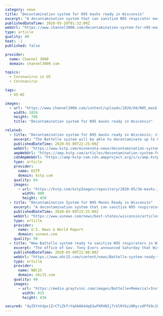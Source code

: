```yaml
---
category: news
title: "Decontamination system for N95 masks ready in Wisconsin"
excerpt: "A decontamination system that can sanitize N95 respirator masks worn mainly by healthcare workers is ready for use in Wisconsin."
publishedDateTime: 2020-05-10T01:32:00Z
webUrl: "https://www.channel3000.com/decontamination-system-for-n95-masks-ready-in-wisconsin/"
type: article
quality: 40
heat: -1
published: false

provider:
  name: Channel 3000
  domain: channel3000.com

topics:
  - Coronavirus in US
  - Coronavirus

tags:
  - US-WI

images:
  - url: "https://www.channel3000.com/content/uploads/2020/04/N95_mask-1024x706.jpg"
    width: 1024
    height: 706
    title: "Decontamination system for N95 masks ready in Wisconsin"

related:
  - title: "Decontamination system for N95 masks ready in Wisconsin; state nears 400 deaths from COVID-19"
    excerpt: "The Battelle system will be able to decontaminate up to 80,000 masks on a daily basis and clean respirators up to 20 times without degrading filtration performance"
    publishedDateTime: 2020-05-09T22:25:00Z
    webUrl: "https://www.kstp.com/minnesota-news/decontamination-system-for-n95-masks-ready-in-wisconsin/5724563/?cat=12196"
    ampWebUrl: "https://amp.kstp.com/articles/decontamination-system-for-n95-masks-ready-in-wisconsin-5724563.html"
    cdnAmpWebUrl: "https://amp-kstp-com.cdn.ampproject.org/c/s/amp.kstp.com/articles/decontamination-system-for-n95-masks-ready-in-wisconsin-5724563.html"
    type: article
    provider:
      name: KSTP
      domain: kstp.com
    quality: 64
    images:
      - url: "https://kstp.com/kstpImages/repository/2020-05/3m-masks.jpg"
        width: 800
        height: 450
  - title: "Decontamination System for N95 Masks Ready in Wisconsin"
    excerpt: "A decontamination system that can sanitize N95 respirator masks worn mainly by healthcare workers is ready for use in Wisconsin."
    publishedDateTime: 2020-05-09T23:25:00Z
    webUrl: "https://www.usnews.com/news/best-states/wisconsin/articles/2020-05-09/nursing-home-groups-leery-about-naming-facilities-with-cases"
    type: article
    provider:
      name: U.S. News & World Report
      domain: usnews.com
    quality: 50
  - title: "New Battelle system ready to sanitize N95 respirators in Wisconsin"
    excerpt: "The office of Gov. Tony Evers announced Saturday that Wisconsin’s new Battelle Memorial Institute Critical Care Decontamination System is up and running, ready to be used to decontaminate N95 respirators."
    publishedDateTime: 2020-05-09T21:08:00Z
    webUrl: "https://www.nbc15.com/content/news/Battelle-system-ready-to-sanitize--570340941.html"
    type: article
    provider:
      name: NBC15
      domain: nbc15.com
    quality: 40
    images:
      - url: "https://media.graytvinc.com/images/Battelle+Memorial+Institute+Critical+Care+Decontamination+System.JPG"
        width: 815
        height: 436

secured: "4yZXYxVdpx1ZrCTiZkfrYq4AA64dq81wFKRXNIj7rUlRY6ziNRyrzdPfk9c1U1S07cFq39fj9/MF41qbTUmsCF56k9ElnGxF1QzeOSSwbiEqeJi2QovlYR07Pj4rsMIRdQjTGxmaSFUFDxhIvSE9GaZ+33vD/12FWTox4FzH+XPYsyXAu8e2DsWeHcyORuPOEJ3nPGYZYmbwqgSYOaehe+V66s5GTdLQDcCoC2fv/Me6mmc5XpvLyostUWKF+KAs+xXwhYHT4LwfDdOganBP2m+NhwbP8hf6sFSDj90jI3pWeiS1E9abmbR007y4tOHp;TAplXevRSdQObpgnVM9JhA=="
---
```


